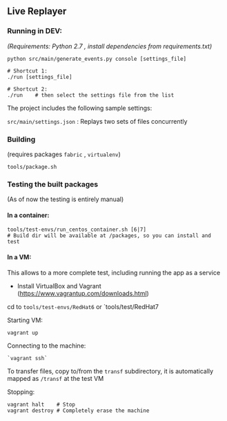 Live Replayer
-------------

### Running in DEV:

_(Requirements: Python 2.7 , install dependencies from requirements.txt)_

    python src/main/generate_events.py console [settings_file]

    # Shortcut 1:
    ./run [settings_file]

    # Shortcut 2:
    ./run    # then select the settings file from the list

The project includes the following sample settings:

`src/main/settings.json` : Replays two sets of files concurrently


### Building

(requires packages `fabric` , `virtualenv`)

    tools/package.sh


### Testing the built packages

(As of now the testing is entirely manual)

#### In a container:

    tools/test-envs/run_centos_container.sh [6|7]
    # Build dir will be available at /packages, so you can install and test

#### In a VM:

This allows to a more complete test, including running the app as a service

- Install VirtualBox and Vagrant (https://www.vagrantup.com/downloads.html)

cd to `tools/test-envs/RedHat6` or `tools/test/RedHat7

Starting VM:

    vagrant up

Connecting to the machine:

    `vagrant ssh`

To transfer files, copy to/from the `transf` subdirectory,
it is automatically mapped as `/transf` at the test VM

Stopping:

    vagrant halt    # Stop
    vagrant destroy # Completely erase the machine

